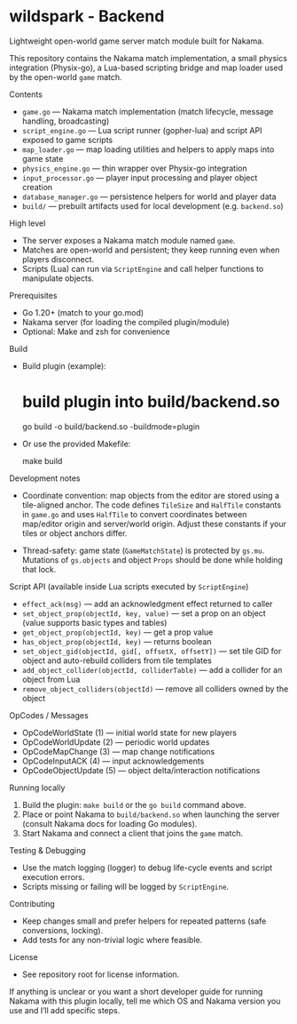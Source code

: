 # wildspark - Backend

Lightweight open-world game server match module built for Nakama.

This repository contains the Nakama match implementation, a small physics integration (Physix-go), a Lua-based scripting bridge and map loader used by the open-world `game` match.

Contents
- `game.go` — Nakama match implementation (match lifecycle, message handling, broadcasting)
- `script_engine.go` — Lua script runner (gopher-lua) and script API exposed to game scripts
- `map_loader.go` — map loading utilities and helpers to apply maps into game state
- `physics_engine.go` — thin wrapper over Physix-go integration
- `input_processor.go` — player input processing and player object creation
- `database_manager.go` — persistence helpers for world and player data
- `build/` — prebuilt artifacts used for local development (e.g. `backend.so`)

High level
- The server exposes a Nakama match module named `game`.
- Matches are open-world and persistent; they keep running even when players disconnect.
- Scripts (Lua) can run via `ScriptEngine` and call helper functions to manipulate objects.

Prerequisites
- Go 1.20+ (match to your go.mod)
- Nakama server (for loading the compiled plugin/module)
- Optional: Make and zsh for convenience

Build
- Build plugin (example):

  # build plugin into build/backend.so
  go build -o build/backend.so -buildmode=plugin

- Or use the provided Makefile:

  make build

Development notes
- Coordinate convention: map objects from the editor are stored using a tile-aligned anchor.
  The code defines `TileSize` and `HalfTile` constants in `game.go` and uses `HalfTile` to convert coordinates between map/editor origin and server/world origin. Adjust these constants if your tiles or object anchors differ.

- Thread-safety: game state (`GameMatchState`) is protected by `gs.mu`. Mutations of `gs.objects` and object `Props` should be done while holding that lock.

Script API (available inside Lua scripts executed by `ScriptEngine`)
- `effect_ack(msg)` — add an acknowledgment effect returned to caller
- `set_object_prop(objectId, key, value)` — set a prop on an object (value supports basic types and tables)
- `get_object_prop(objectId, key)` — get a prop value
- `has_object_prop(objectId, key)` — returns boolean
- `set_object_gid(objectId, gid[, offsetX, offsetY])` — set tile GID for object and auto-rebuild colliders from tile templates
- `add_object_collider(objectId, colliderTable)` — add a collider for an object from Lua
- `remove_object_colliders(objectId)` — remove all colliders owned by the object

OpCodes / Messages
- OpCodeWorldState (1) — initial world state for new players
- OpCodeWorldUpdate (2) — periodic world updates
- OpCodeMapChange (3) — map change notifications
- OpCodeInputACK (4) — input acknowledgements
- OpCodeObjectUpdate (5) — object delta/interaction notifications

Running locally
1. Build the plugin: `make build` or the `go build` command above.
2. Place or point Nakama to `build/backend.so` when launching the server (consult Nakama docs for loading Go modules).
3. Start Nakama and connect a client that joins the `game` match.

Testing & Debugging
- Use the match logging (logger) to debug life-cycle events and script execution errors.
- Scripts missing or failing will be logged by `ScriptEngine`.

Contributing
- Keep changes small and prefer helpers for repeated patterns (safe conversions, locking).
- Add tests for any non-trivial logic where feasible.

License
- See repository root for license information.

If anything is unclear or you want a short developer guide for running Nakama with this plugin locally, tell me which OS and Nakama version you use and I’ll add specific steps.
